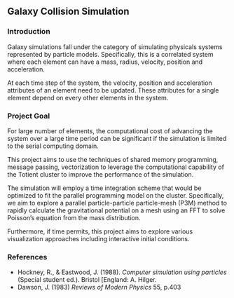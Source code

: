 ## Galaxy Collision Simulation

### Introduction 

Galaxy simulations fall under the category of simulating physicals systems represented by particle models. Specifically, this is a correlated system where each element can have a mass, radius, velocity, position and acceleration. 

At each time step of the system, the velocity, position and acceleration attributes of an element need to be updated. These attributes for a single element depend on every other elements in the system. 


### Project Goal

For large number of elements, the computational cost of advancing the system over a large time period can be significant if the simulation is limited to the serial computing domain. 

This project aims to use the techniques of shared memory programming, message passing, vectorization to leverage the computational capability of the Totient cluster to improve the performance of the simulation. 

The simulation will employ a time integration scheme that would be optimized to fit the parallel programming model on the cluster. Specifically, we aim to explore a parallel particle-particle particle-mesh (P3M) method to rapidly calculate the gravitational potential on a mesh using an FFT to solve Poisson’s equation from the mass distribution.

Furthermore, if time permits, this project aims to explore various visualization approaches including interactive 
initial conditions.

### References
 - Hockney, R., & Eastwood, J. (1988). _Computer simulation using particles_ (Special student ed.). Bristol [England: A. Hilger.
 - Dawson, J. (1983) _Reviews of Modern Physics_ 55, p.403
